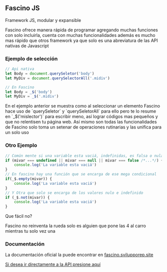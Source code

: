 ## Fascino JS
<p>
	Framework JS, modular y expansible
</p>
<p>
	Fascino ofrece manera rápida de programar agregando muchas funciones con solo incluirla, cuenta con muchas funcionalidades
	además es mucho mas rápido que otros framework ya que solo es una abreviatura de las API nativas de Javascript
</p>

### Ejemplo de selección

```js
// Api nativa
let Body = document.querySeletor('body')
let MyDiv = document.querySelectorAll('.midiv')

// En Fascino
let Body = _$('body')
let MyDiv = _$('.midiv')
```
<p>
	En el ejemplo anterior se muestra como al seleccionar un elemento Fascino hace uso de `querySeletor` y `querySeletorAll` para ello
	pero te lo resume en `_$('mislector')` para escribir meno, así lograr códigos mas pequeños y que no relentisen tu página web.
	Así mismo son todas las funcionalidades de Fascino solo toma un setenar de operaciones rutinarias y las unifica para un solo uso
</p>

### Otro Ejemplo

```js
// Común mente si una variable esta vaciá, indefinidas, es falsa o nula hacemos un mega condicional
if (mivar === undefined || mivar === null || mivar === false /*...*/) {
	console.log('La variable esta vaciá')
}
// En fascino hay una función que se encarga de ese mega condicional
if(_$.empty(mivar)) {
	console.log('La variable esta vaciá')
}
// Y Otra que solo se encarga de los valores nulo e indefinido
if (_$.not(mivar)) {
	console.log('La variable esta vaciá')
}
```
<p>Que fácil no?</p>
<p>Fascino no reinventa la rueda solo es alguien que pone las 4 al carro mientras tu solo vez una</p>

### Documentación

<p>La documentación oficial la puede encontrar en <a href="https://fascino.svilupporeo.site">fascino.svilupporep.site</p>
<p>Si desea ir directamente a la API presione <a href="https://fascino.svilupporeo.site/docs/api">aquí</a></p>
